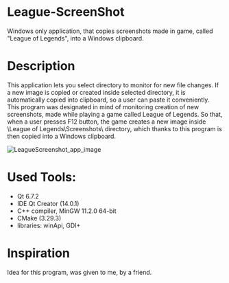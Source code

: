 # League-ScreenShot
Windows only application, that copies screenshots made in game, called "League of Legends", into a Windows clipboard.

# Description
This application lets you select directory to monitor for new file changes. If a new image is copied or created inside selected directory, it is automatically copied into clipboard, so a user can paste it conveniently. <br>
This program was designated in mind of monitoring creation of new screenshots, made while playing a game called League of Legends. So that, when a user presses F12 button, the game creates a new image inside \League of Legends\Screenshots\ directory, which thanks to this program is then copied into a Windows clipboard.

![LeagueScreenshot_app_image](https://github.com/user-attachments/assets/2586e304-225c-4044-aa44-3a9dbd33ea7a)

# Used Tools:
- Qt 6.7.2
- IDE Qt Creator (14.0.1)
- C++ compiler, MinGW 11.2.0 64-bit
- CMake (3.29.3)
- libraries: winApi, GDI+

# Inspiration
Idea for this program, was given to me, by a friend.
